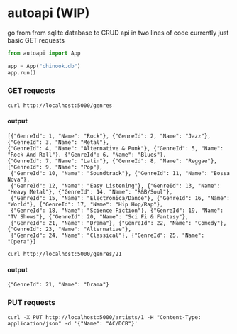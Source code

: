 # autoapi (WIP)

go from from sqlite database to CRUD api in two lines of code
currently just basic GET requests

```python
from autoapi import App

app = App("chinook.db")
app.run()
```

### GET requests

```shell
curl http://localhost:5000/genres
```

#### output

```shell
[{"GenreId": 1, "Name": "Rock"}, {"GenreId": 2, "Name": "Jazz"}, {"GenreId": 3, "Name": "Metal"}, 
{"GenreId": 4, "Name": "Alternative & Punk"}, {"GenreId": 5, "Name": "Rock And Roll"}, {"GenreId": 6, "Name": "Blues"}, 
{"GenreId": 7, "Name": "Latin"}, {"GenreId": 8, "Name": "Reggae"}, {"GenreId": 9, "Name": "Pop"}, 
 {"GenreId": 10, "Name": "Soundtrack"}, {"GenreId": 11, "Name": "Bossa Nova"}, 
 {"GenreId": 12, "Name": "Easy Listening"}, {"GenreId": 13, "Name": "Heavy Metal"}, {"GenreId": 14, "Name": "R&B/Soul"}, 
 {"GenreId": 15, "Name": "Electronica/Dance"}, {"GenreId": 16, "Name": "World"}, {"GenreId": 17, "Name": "Hip Hop/Rap"}, 
 {"GenreId": 18, "Name": "Science Fiction"}, {"GenreId": 19, "Name": "TV Shows"}, {"GenreId": 20, "Name": "Sci Fi & Fantasy"}, 
 {"GenreId": 21, "Name": "Drama"}, {"GenreId": 22, "Name": "Comedy"}, {"GenreId": 23, "Name": "Alternative"}, 
 {"GenreId": 24, "Name": "Classical"}, {"GenreId": 25, "Name": "Opera"}]

```

```shell
curl http://localhost:5000/genres/21
```

#### output

```shell
{"GenreId": 21, "Name": "Drama"}
```


### PUT requests
```shell
curl -X PUT http://localhost:5000/artists/1 -H "Content-Type: application/json" -d '{"Name": "AC/DCB"}'
```
